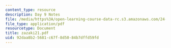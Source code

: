 ```yaml
---
content_type: resource
description: Day 9 Notes
file: /media/https%3A/open-learning-course-data-rc.s3.amazonaws.com/24-942-grammar-of-a-less-familiar-language-spring-2003/92daa8b25681c67f8d5084b7dffd59fd_zazaki21.pdf
file_type: application/pdf
resourcetype: Document
title: zazaki21.pdf
uid: 92daa8b2-5681-c67f-8d50-84b7dffd59fd
---
```

